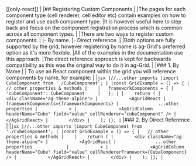 [[only-react]]
|
|## Registering Custom Components
|
|The pages for each component type (cell renderer, cell editor etc) contain examples on how to register and use each component type.
|It is however useful here to step back and focus on the component registration process which is common across all component types.
|
|There are two ways to register custom components:
|
|- By name.
|- Direct reference.
|
|Both options are fully supported by the grid, however registering by name is ag-Grid's preferred option as it's more flexible.
|All of the examples in the documentation use this approach.
|The direct reference approach is kept for backwards compatibility as this was the original way to do it in ag-Grid.
|
|### 1. By Name
|
| To use an React component within the grid you will reference components by name, for example:
|
|```jsx
|//...other imports
|import CubeComponent from './CubeComponent';
|
|const GridExample = () => {
|   // other properties & methods
|   
|   frameworkComponents = {
|       'cubeComponent': CubeComponent    
|   };
|
|    return (
|        <div className="ag-theme-alpine">
|            <AgGridReact
|               frameworkComponents={frameworkComponents}
|               ...other properties
|            >
|                <AgGridColumn headerName="Cube" field="value" cellRenderer="cubeComponent" />
|            </AgGridReact>
|        </div>
|    );
|};
|```
|### 2. By Direct Reference
|
|```jsx
|//...other imports
|import CubeComponent from './CubeComponent';
|
|const GridExample = () => {
|   // other properties & methods
|   
|    return (
|        <div className="ag-theme-alpine">
|            <AgGridReact
|               ...other properties            
|            >
|                <AgGridColumn headerName="Cube" field="value" cellRendererFramework={CubeComponent} />
|            </AgGridReact>
|        </div>
|    );
|};
|```
